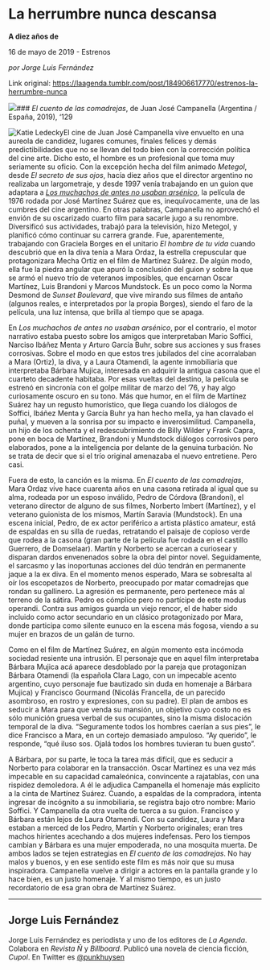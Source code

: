 # La herrumbre nunca descansa

**A diez años de**

16 de mayo de 2019 - Estrenos

_por Jorge Luis Fernández_

Link original: https://laagenda.tumblr.com/post/184906617770/estrenos-la-herrumbre-nunca

![](https://64.media.tumblr.com/70934399372958aebd35a587a0597ba8/a41d48a233d3508e-a0/s500x750/078badb3c111ab326c4dfb13e7e06b3d5d30c2f5.jpg)### *El cuento de las comadrejas*, de Juan José Campanella (Argentina / España, 2019), ‘129

![Katie Ledecky](https://64.media.tumblr.com/94ac171adc00ec4c4d45df353d68eb0f/a41d48a233d3508e-42/s400x600/d53bee21408b2e9d260859327bb54c13f2bd44a5.jpg)El cine de Juan José Campanella vive envuelto en una aureola de candidez, lugares comunes, finales felices y demás predictibilidades que no se llevan del todo bien con la corrección política del cine arte. Dicho esto, el hombre es un profesional que toma muy seriamente su oficio. Con la excepción hecha del film animado *Metegol*, desde *El secreto de sus ojos*, hacía diez años que el director argentino no realizaba un largometraje, y desde 1997 venía trabajando en un guion que adaptara a [*Los muchachos de antes no usaban arsénico*](https://www.youtube.com/watch?v=RgY4DCpZZRc), la película de 1976 rodada por José Martínez Suárez que es, inequívocamente, una de las cumbres del cine argentino. En otras palabras, Campanella no aprovechó el envión de su oscarizado cuarto film para sacarle jugo a su renombre. Diversificó sus actividades, trabajó para la televisión, hizo Metegol, y planificó cómo continuar su carrera grande. Fue, aparentemente, trabajando con Graciela Borges en el unitario *El hombre de tu vida* cuando descubrió que en la diva tenía a Mara Ordaz, la estrella crepuscular que protagonizara Mecha Ortiz en el film de Martínez Suárez. De algún modo, ella fue la piedra angular que apuró la conclusión del guion y sobre la que se armó el nuevo trío de veteranos imposibles, que encarnan Oscar Martínez, Luis Brandoni y Marcos Mundstock. Es un poco como la Norma Desmond de *Sunset Boulevard*, que vive mirando sus filmes de antaño (algunos reales, e interpretados por la propia Borges), siendo el faro de la película, una luz intensa, que brilla al tiempo que se apaga.

En *Los muchachos de antes no usaban arsénico*, por el contrario, el motor narrativo estaba puesto sobre los amigos que interpretaban Mario Soffici, Narciso Ibáñez Menta y Arturo García Buhr, sobre sus acciones y sus frases corrosivas. Sobre el modo en que estos tres jubilados del cine acorralaban a Mara (Ortiz), la diva, y a Laura Otamendi, la agente inmobiliaria que interpretaba Bárbara Mujica, interesada en adquirir la antigua casona que el cuarteto decadente habitaba. Por esas vueltas del destino, la película se estrenó en sincronía con el golpe militar de marzo del ’76, y hay algo curiosamente oscuro en su tono. Más que humor, en el film de Martínez Suárez hay un regusto humorístico, que llega cuando los diálogos de Soffici, Ibáñez Menta y García Buhr ya han hecho mella, ya han clavado el puñal, y mueven a la sonrisa por su impacto e inverosimilitud. Campanella, un hijo de los ochenta y el redescubrimiento de Billy Wilder y Frank Capra, pone en boca de Martínez, Brandoni y Mundstock diálogos corrosivos pero elaborados, pone a la inteligencia por delante de la genuina turbación. No se trata de decir que si el trío original amenazaba el nuevo entretiene. Pero casi.

Fuera de esto, la canción es la misma. En *El cuento de las comadrejas*, Mara Ordaz vive hace cuarenta años en una casona retirada al igual que su alma, rodeada por un esposo inválido, Pedro de Córdova (Brandoni), el veterano director de alguno de sus filmes, Norberto Imbert (Martínez), y el veterano guionista de los mismos, Martín Saravia (Mundstock). En una escena inicial, Pedro, de ex actor periférico a artista plástico amateur, está de espaldas en su silla de ruedas, retratando el paisaje de copioso verde que rodea a la casona (gran parte de la película fue rodada en el castillo Guerrero, de Domselaar). Martín y Norberto se acercan a curiosear y disparan dardos envenenados sobre la obra del pintor novel. Seguidamente, el sarcasmo y las inoportunas acciones del dúo tendrán en permanente jaque a la ex diva. En el momento menos esperado, Mara se sobresalta al oír los escopetazos de Norberto, preocupado por matar comadrejas que rondan su gallinero. La agresión es permanente, pero pertenece más al terreno de la sátira. Pedro es cómplice pero no partícipe de este modus operandi. Contra sus amigos guarda un viejo rencor, el de haber sido incluido como actor secundario en un clásico protagonizado por Mara, donde participa como silente eunuco en la escena más fogosa, viendo a su mujer en brazos de un galán de turno.






Como en el film de Martínez Suárez, en algún momento esta incómoda sociedad resiente una intrusión. El personaje que en aquel film interpretaba Bárbara Mujica acá aparece desdoblado por la pareja que protagonizan Bárbara Otamendi (la española Clara Lago, con un impecable acento argentino, cuyo personaje fue bautizado sin duda en homenaje a Bárbara Mujica) y Francisco Gourmand (Nicolás Francella, de un parecido asombroso, en rostro y expresiones, con su padre). El plan de ambos es seducir a Mara para que venda su mansión, un objetivo cuyo costo no es sólo munición gruesa verbal de sus ocupantes, sino la misma dislocación temporal de la diva. “Seguramente todos los hombres caerían a sus pies”, le dice Francisco a Mara, en un cortejo demasiado ampuloso. “Ay querido”, le responde, “qué iluso sos. Ojalá todos los hombres tuvieran tu buen gusto”.

A Bárbara, por su parte, le toca la tarea más difícil, que es seducir a Norberto para colaborar en la transacción. Oscar Martínez es una vez más impecable en su capacidad camaleónica, convincente a rajatablas, con una rispidez demoledora. A él le adjudica Campanella el homenaje más explícito a la cinta de Martínez Suárez. Cuando, a espaldas de la compradora, intenta ingresar de incógnito a su inmobiliaria, se registra bajo otro nombre: Mario Soffici. Y Campanella da otra vuelta de tuerca a su guion. Francisco y Bárbara están lejos de Laura Otamendi. Con su candidez, Laura y Mara estaban a merced de los Pedro, Martín y Norberto originales; eran tres machos hirientes acechando a dos mujeres indefensas. Pero los tiempos cambian y Bárbara es una mujer empoderada, no una mosquita muerta. De ambos lados se tejen estrategias en *El cuento de las comadrejas*. No hay malos y buenos, y en ese sentido este film es más noir que su musa inspiradora. Campanella vuelve a dirigir a actores en la pantalla grande y lo hace bien, es un justo homenaje. Y al mismo tiempo, es un justo recordatorio de esa gran obra de Martínez Suárez. 

  




---

Jorge Luis Fernández
--------------------

 Jorge Luis Fernández es periodista y uno de los editores de *La Agenda*. Colabora en *Revista Ñ* y *Billboard*. Publicó una novela de ciencia ficción, *Cupol*. En Twitter es [@punkhuysen](https://twitter.com/punkhuysen) 

